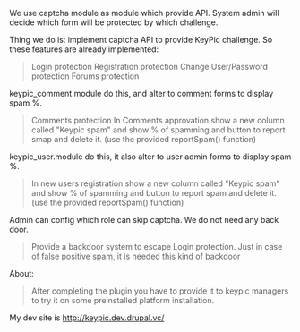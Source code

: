 We use captcha module as module which provide API. System admin will decide
which form will be protected by which challenge.

Thing we do is: implement captcha API to provide KeyPic challenge. So these
features are already implemented:

> Login protection
> Registration protection
> Change User/Password protection
> Forums protection

keypic_comment.module do this, and alter to comment forms to display spam %.

> Comments protection
> In Comments approvation show a new column called "Keypic spam" and show % of
> spamming and button to report smap and delete it. (use the provided
> reportSpam() function)

keypic_user.module do this, it also alter to user admin forms to display spam %.

> In new users registration show a new column called "Keypic spam" and show % of
> spamming and button to report spam and delete it. (use the provided
> reportSpam() function)

Admin can config which role can skip captcha. We do not need any back door.

> Provide a backdoor system to escape Login protection.
> Just in case of false positive spam, it is needed this kind of backdoor

About:
> After completing the plugin you have to provide it to keypic managers to
> try it on some preinstalled platform installation.

My dev site is http://keypic.dev.drupal.vc/
